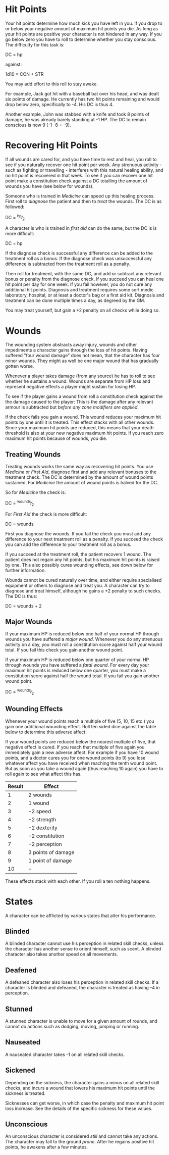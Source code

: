 # Hit Points

Your hit points determine how much kick you have left in you. If you drop to
or below your negative amount of maximum hit points you die. As long as your
hit points are positive your character is not hindered in any way. If you
go below zero you have to roll to determine whether you stay conscious. The
difficulty for this task is:

<div class="formula formula-top formula-bottom">
DC = <span data-bracket-top="HP below zero">hp</span>
</div>

against:

<div class="formula formula-top formula-bottom">
1d10 = <span data-bracket-bottom="modifier">CON</span>
<span data-bracket-top="modifier">+ STR</span>
</div>

You may add effort to this roll to stay awake.

For example, Jack got hit with a baseball bat over his head, and was dealt six
points of damage. He currently has two hit points remaining and would drop
below zero, specifically to -4. His DC is thus 4.

Another example, John was stabbed with a knife and took 8 points of damage,
he was already barely standing at -1 HP. The DC to remain conscious is now 9
(-1 -8 = -9).

# Recovering Hit Points

If all wounds are cared for, and you have time to rest and heal, you roll to
see if you naturally recover one hit point per week. Any strenuous activity -
such as fighting or travelling - interferes with this natural healing ability,
and no hit point is recovered in that week. To see if you can recover one hit
point make a constitution check against a DC totalling the amount of wounds you
have (see below for wounds).

Someone who is trained in _Medicine_ can speed up this healing process.
First roll to _diagnose_ the patient and then to _treat_ the wounds.
The DC is as followed:

<div class="formula formula-top formula-bottom">
DC = <span data-bracket-top="HP lost"> <sup>hp</sup>&frasl;<sub>2</sub></span>
</div>

A character is who is trained in _first aid_ can do the same, but the DC is
is more difficult:

<div class="formula formula-top formula-bottom">
DC = <span data-bracket-top="HP lost">hp</span>
</div>

If the diagnose check is successful any difference can be added to the treatment
roll as a bonus. If the diagnose check was unsuccessful any difference is
subtracted from the treatment roll as a penalty.

Then roll for treatment, with the same DC, and add or subtract any relevant
bonus or penalty from the diagnose check. If you succeed you can heal one hit
point per day for one week. If you fail however, you do not cure any additional
hit points. Diagnosis and treatment requires some sort medic laboratory,
hospital, or at least a doctor's bag or a first aid kit. Diagnosis and treatment
can be done multiple times a day, as degreed by the GM.

You may treat yourself, but gain a +2 penalty on all checks while doing so.


# Wounds

The wounding system abstracts away injury, wounds and other impediments a
character gains through the loss of hit points. Having suffered "four wound
damage" does not mean, that the character has four minor wounds. They might as
well be one major wound that has gradually gotten worse.

Whenever a player takes damage (from any source) he has to roll to see whether
he sustains a wound. Wounds are separate from HP loss and represent negative
effects a player might sustain for losing HP.

To see if the player gains a wound from roll a constitution check against the
the damage caused to the player: This is the damage after any relevant armour is
subtracted but _before any zone modifiers are applied_.

If the check fails you gain a wound. This wound reduces your maximum hit points
by one until it is treated. This effect stacks with all other wounds. Since your
maximum hit points are reduced, this means that your death threshold is also at
your new negative maximum hit points. If you reach zero maximum hit points
because of wounds, you die.

## Treating Wounds

Treating wounds works the same way as recovering hit points. You use _Medicine_
or _First Aid_, diagnose first and add any relevant bonuses to the treatment
check. The DC is determined by the amount of wound points sustained. For
_Medicine_ the amount of wound points is halved for the DC.

So for _Medicine_ the check is:

<div class="formula formula-top formula-bottom">
DC = <span data-bracket-top="Wounds suffered">
 <sup>wounds</sup>&frasl;<sub>2</sub></span>
</div>

For _First Aid_ the check is more difficult:

<div class="formula formula-top formula-bottom">
DC = <span data-bracket-top="Wounds suffered">wounds</span>
</div>

First you diagnose the wounds. If you fail the check you must add any difference
to your next treatment roll as a penalty. If you succeed the check you can add
the difference to your treatment roll as a bonus.

If you succeed at the treatment roll, the patient recovers 1 wound. The patient
does not regain any hit points, but his maximum hit points is raised by one.
This also possibly cures wounding effects, see down below for further
information.

Wounds cannot be cured naturally over time, and either require specialised
equipment or others to diagnose and treat you. A character can try to diagnose
and treat himself, although he gains a +2 penalty to such checks. The DC is
thus:

<div class="formula formula-top formula-bottom">
DC = <span data-bracket-bottom="Wound points suffered">wounds</span>
<span data-bracket-top="penalty for self treatment">+ 2</span>
</div>

## Major Wounds

If your maximum HP is reduced below one half of your normal HP through wounds
you have suffered a _major wound_. Whenever you do any strenuous activity on a
day, you must roll a constitution score against half your wound total. If you
fail this check you gain another wound point.

If your maximum HP is reduced below one quarter of your normal HP through wounds
you have suffered a _fatal wound_. For every day your maximum hit points is
reduced below one quarter, you must make a constitution score against half
the wound total. If you fail you gain another wound point.

<div class="formula formula-top formula-bottom">
DC = <span data-bracket-bottom="Wound points suffered">
<sup>wounds</sup>&frasl;<sub>2</sub></span>
</div>

## Wounding Effects

Whenever your wound points reach a multiple of five (5, 10, 15 etc.) you gain
one additional wounding effect. Roll ten sided dice against the table below to
determine this adverse affect.

If your wound points are reduced below the nearest multiple of five, that
negative effect is cured. If you reach that multiple of five again you
immediately gain a new adverse affect. For example if you have 10 wound
points, and a doctor cures you for one wound points (to 9) you lose whatever
affect you have received when reaching the tenth wound point. But as soon as
you take a wound again (thus reaching 10 again) you have to roll again to see
what affect this has.

| Result | Effect             |
| ------ | ------------------ |
| 1      | 2 wounds           |
| 2      | 1 wound            |
| 3      | -2 speed           |
| 4      | -2 strength        |
| 5      | -2 dexterity       |
| 6      | -2 constitution    |
| 7      | -2 perception      |
| 8      | 3 points of damage |
| 9      | 1 point of damage  |
| 10     | -                  |

These effects stack with each other. If you roll a ten nothing happens.

# States

A character can be afflicted by various states that alter his performance.

## Blinded

A blinded character cannot use his perception in related skill checks, unless
the character has another sense to orient himself, such as scent. A blinded
character also takes another speed on all movements.

## Deafened

A defeaned character also loses his perception in related skill checks. If
a character is blinded and defeaned, the character is treated as having
-4 in perception.

## Stunned

A stunned character is unable to move for a given amount of rounds, and cannot
do actions such as dodging, moving, jumping or running.

## Nauseated

A nauseated character takes -1 on all related skill checks.

## Sickened

Depending on the sickness, the character gains a minus on all related skill
checks, and incurs a wound that lowers his maximum hit points until the sickness
is treated.

Sicknesses can get worse, in which case the penalty and maximum hit point loss
increase. See the details of the specific sickness for these values.

## Unconscious

An unconscious character is considered _still_ and cannot take any actions. The
character may fall to the ground _prone_. After he regains positive hit points,
he awakens after a few minutes.
